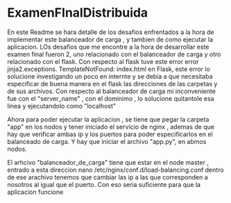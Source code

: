 # ExamenFInalDistribuida

En este Readme se hara detalle de los desafios enfrentados a la hora de implementar este balanceador de carga , y tambien de como ejecutar la aplicacion.
LOs desafios que me encontre a la hora de desarrollar este examen final fueron 2, uno relacionado con el balanceador de carga y otro relacionado con el flask.
Con respecto al flask tuve este error error jinja2.exceptions. TemplateNotFound: index.html en Flask, este error lo solucione investigando un poco en internte y se debia a que necesitaba especificar de buena manera en el flask las direcciones de las carpetas y de sus archivos.
Con respecto al balanceador de carga mi inconveniente fue con el "server_name" , con el dominimo , lo solucione quitantole esa linea y ejecutandolo como "localhost"

Ahora para poder ejecutar la aplicacion , se tiene que pegar la carpeta "app" en los nodos y tener iniciado el servicio de nginx , ademas de que hay que verificar ambas ip y los puertos para poder especificarlos en el balanceado de carga. Y hay que iniciar el archivo "app.py", en abmos nodos.

El arhcivo "balanceador_de_carga" tiene que estar en el node master , entrado a esta direccion nano /etc/nginx/conf.d/load-balancing.conf dentro de ese arachivo tenemos que cambiar las ip a las que corresponden a nosotros al igual que el puerto.
Con eso seria suficiente para que la aplicacion funcione 

